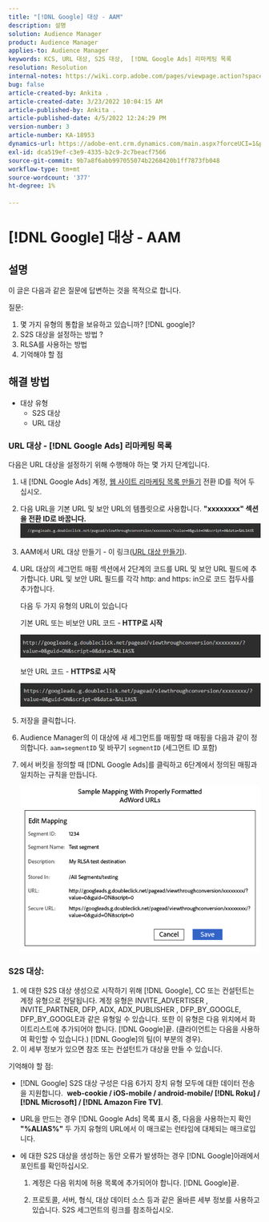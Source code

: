 ```yaml
---
title: "[!DNL Google] 대상 - AAM"
description: 설명
solution: Audience Manager
product: Audience Manager
applies-to: Audience Manager
keywords: KCS, URL 대상, S2S 대상,  [!DNL Google Ads] 리마케팅 목록
resolution: Resolution
internal-notes: https://wiki.corp.adobe.com/pages/viewpage.action?spaceKey=MCPI&title=Google+-+AAM+Destination
bug: false
article-created-by: Ankita .
article-created-date: 3/23/2022 10:04:15 AM
article-published-by: Ankita .
article-published-date: 4/5/2022 12:24:29 PM
version-number: 3
article-number: KA-18953
dynamics-url: https://adobe-ent.crm.dynamics.com/main.aspx?forceUCI=1&pagetype=entityrecord&etn=knowledgearticle&id=70af1f97-90aa-ec11-983f-000d3a349120
exl-id: dca519ef-c3e9-4335-b2c9-2c7beacf7566
source-git-commit: 9b7a8f6abb997055074b2268420b1ff7873fb048
workflow-type: tm+mt
source-wordcount: '377'
ht-degree: 1%

---
```


# [!DNL Google] 대상 - AAM

## 설명

이 글은 다음과 같은 질문에 답변하는 것을 목적으로 합니다.

질문:

1. 몇 가지 유형의 통합을 보유하고 있습니까? [!DNL google]?
1. S2S 대상을 설정하는 방법 ?
1. RLSA를 사용하는 방법
1. 기억해야 할 점

## 해결 방법

- 대상 유형
   - S2S 대상
   - URL 대상

### URL 대상 - [!DNL Google Ads] 리마케팅 목록

다음은 URL 대상을 설정하기 위해 수행해야 하는 몇 가지 단계입니다.

1. 내 [!DNL Google Ads] 계정, [웹 사이트 리마케팅 목록 만들기](https://support.google.com/adwords/answer/2454064?hl=en) 전환 ID를 적어 두십시오.

1. 다음 URL을 기본 URL 및 보안 URL의 템플릿으로 사용합니다. <b>&quot;xxxxxxxx&quot; 섹션을 전환 ID로 바꿉니다.</b>![](assets/d548e9c4-67aa-ec11-983f-000d3a349120.png)

1. AAM에서 URL 대상 만들기 - 이 링크([URL 대상 만들기](https://experienceleague.adobe.com/docs/audience-manager/user-guide/features/destinations/custom-destinations/create-url-destination.html?lang=en)).

1. URL 대상의 세그먼트 매핑 섹션에서 2단계의 코드를 URL 및 보안 URL 필드에 추가합니다. URL 및 보안 URL 필드를 각각 http: and https: in으로 코드 접두사를 추가합니다.

   다음 두 가지 유형의 URL이 있습니다

   기본 URL 또는 비보안 URL 코드 -<b> HTTP로 시작</b>

   ![](assets/d73cf7d9-69aa-ec11-983f-000d3a349523.png)

   보안 URL 코드 - <b>HTTPS로 시작</b>

   ![](assets/141662e3-69aa-ec11-983f-000d3a349523.png)

1. 저장을 클릭합니다.

1. Audience Manager의 이 대상에 새 세그먼트를 매핑할 때 매핑을 다음과 같이 정의합니다. `aam=segmentID` 및 바꾸기 `segmentID` (세그먼트 ID 포함)

1. 에서 버킷을 정의할 때 [!DNL Google Ads]를 클릭하고 6단계에서 정의된 매핑과 일치하는 규칙을 만듭니다.

   ![](assets/64abac91-6aaa-ec11-983f-000d3a349523.png)

### S2S 대상:

1. 에 대한 S2S 대상 생성으로 시작하기 위해 [!DNL Google], CC 또는 컨설턴트는 계정 유형으로 전달됩니다. 계정 유형은 INVITE_ADVERTISER , INVITE_PARTNER, DFP, ADX, ADX_PUBLISHER , DFP_BY_GOOGLE, DFP_BY_GOOGLE과 같은 유형일 수 있습니다. 또한 이 유형은 다음 위치에서 화이트리스트에 추가되어야 합니다. [!DNL Google]끝. (클라이언트는 다음을 사용하여 확인할 수 있습니다.) [!DNL Google]의 팀(이 부분의 경우).
1. 이 세부 정보가 있으면 참조 또는 컨설턴트가 대상을 만들 수 있습니다.

기억해야 할 점:

- [!DNL Google] S2S 대상 구성은 다음 6가지 장치 유형 모두에 대한 데이터 전송을 지원합니다.  <b>web-cookie / iOS-mobile / android-mobile/ [!DNL Roku] / [!DNL Microsoft] / [!DNL Amazon Fire TV]</b>.

- URL을 만드는 경우 [!DNL Google Ads] 목록 표시 중, 다음을 사용하는지 확인 <b>&quot;%ALIAS%&quot;</b> 두 가지 유형의 URL에서 이 매크로는 런타임에 대체되는 매크로입니다.

- 에 대한 S2S 대상을 생성하는 동안 오류가 발생하는 경우 [!DNL Google]아래에서 포인트를 확인하십시오.

   1. 계정은 다음 위치에 허용 목록에 추가되어야 합니다. [!DNL Google]끝.

   1. 프로토콜, 서버, 형식, 대상 데이터 소스 등과 같은 올바른 세부 정보를 사용하고 있습니다. S2S 세그먼트의 링크를 참조하십시오.
